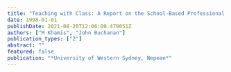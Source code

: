 ```yaml
---
title: "Teaching with Class: A Report on the School-Based Professional Development in Action Programme"
date: 1998-01-01
publishDate: 2021-08-20T12:06:00.479051Z
authors: ["M Khamis", "John Buchanan"]
publication_types: ["2"]
abstract: ""
featured: false
publication: "*University of Western Sydney, Nepean*"
---
```


